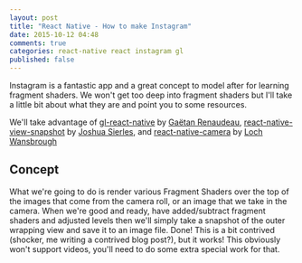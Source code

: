 ```yaml
---
layout: post
title: "React Native - How to make Instagram"
date: 2015-10-12 04:48
comments: true
categories: react-native react instagram gl
published: false
---
```


Instagram is a fantastic app and a great concept to model after for learning fragment shaders. We won't get too deep into fragment shaders but I'll take a little bit about what they are and point you to some resources.

We'll take advantage of [gl-react-native](https://github.com/ProjectSeptemberInc/gl-react-native) by [Gaëtan Renaudeau](https://twitter.com/greweb), [react-native-view-snapshot](https://github.com/jsierles/react-native-view-snapshot) by [Joshua Sierles](https://twitter.com/jsierles), and [react-native-camera](https://github.com/lwansbrough/react-native-camera) by [Loch Wansbrough](https://twitter.com/lwansbrough)

## Concept

What we're going to do is render various Fragment Shaders over the top of the images that come from the camera roll, or an image that we take in the camera. When we're good and ready, have added/subtract fragment shaders and adjusted levels then we'll simply take a snapshot of the outer wrapping view and save it to an image file. Done! This is a bit contrived (shocker, me writing a contrived blog post?), but it works! This obviously won't support videos, you'll need to do some extra special work for that.

